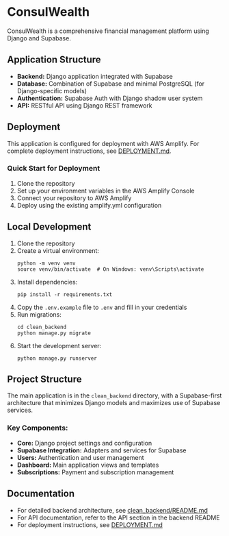 # ConsulWealth

ConsulWealth is a comprehensive financial management platform using Django and Supabase.

## Application Structure

- **Backend:** Django application integrated with Supabase
- **Database:** Combination of Supabase and minimal PostgreSQL (for Django-specific models)
- **Authentication:** Supabase Auth with Django shadow user system
- **API:** RESTful API using Django REST framework

## Deployment

This application is configured for deployment with AWS Amplify. For complete deployment instructions, see [DEPLOYMENT.md](DEPLOYMENT.md).

### Quick Start for Deployment

1. Clone the repository
2. Set up your environment variables in the AWS Amplify Console
3. Connect your repository to AWS Amplify
4. Deploy using the existing amplify.yml configuration

## Local Development

1. Clone the repository
2. Create a virtual environment:
   ```
   python -m venv venv
   source venv/bin/activate  # On Windows: venv\Scripts\activate
   ```
3. Install dependencies:
   ```
   pip install -r requirements.txt
   ```
4. Copy the `.env.example` file to `.env` and fill in your credentials
5. Run migrations:
   ```
   cd clean_backend
   python manage.py migrate
   ```
6. Start the development server:
   ```
   python manage.py runserver
   ```

## Project Structure

The main application is in the `clean_backend` directory, with a Supabase-first architecture that minimizes Django models and maximizes use of Supabase services.

### Key Components:

- **Core:** Django project settings and configuration
- **Supabase Integration:** Adapters and services for Supabase
- **Users:** Authentication and user management
- **Dashboard:** Main application views and templates
- **Subscriptions:** Payment and subscription management

## Documentation

- For detailed backend architecture, see [clean_backend/README.md](clean_backend/README.md)
- For API documentation, refer to the API section in the backend README
- For deployment instructions, see [DEPLOYMENT.md](DEPLOYMENT.md) 